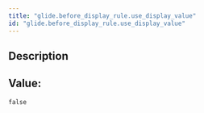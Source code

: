 ```yaml
---
title: "glide.before_display_rule.use_display_value"
id: "glide.before_display_rule.use_display_value"
---
```

## Description



## Value: 
```
false
```